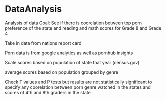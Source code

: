 # DataAnalysis
Analysis of data
Goal: See if there is coorelation between top porn preference of the state and reading and math scores for Grade 8 and Grade 4

Take in data from nations report card

Porn data is from google analytics as well as pornhub insights

Scale scores based on population of state that year (census.gov)

average scores based on population grouped by genre

Check T values and P tests but results are not statistically significant to specify any coorelation between porn genre watched in the states and scores of 4th and 8th graders in the state
